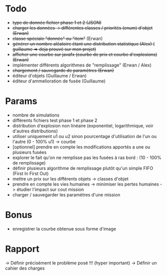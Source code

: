 # Todo

-   ~~type de donnée fichier phase 1 et 2 (JSON)~~
-   ~~charger les données -> différentes classes / priorités (enum) d'objet (Erwan)~~
-   ~~classe spéciale "donnée" ou "item"~~ (Erwan)
-   ~~générer un nombre aléatoire étant une distribution statistique (Alex) ( guillaume => deja prouvé sur mon projet)~~
-   ~~afficher une courbe sur javafx (courbe de prix et courbe d'explosions) (Erwan)~~
-   implémenter différents algorithmes de "remplissage" (Erwan / Alex)
-   ~~chargement / sauvegarde de paramètres (Erwan)~~
-   éditeur d'objets (Guillaume / Erwan)
-   éditeur d'ammelioration de fusée (Guillaume) 

# Params

-   nombre de simulations
-   différents fichiers test phase 1 et phase 2
-   distribution d'explosion non linéaire (exponentiel, logarithmique, voir d'autres distributions)
-   utiliser uniquement u1 ou u2 sinon pourcentage d'utilisation de l'un ou l'autre (0 - 100% u1) -> courbe
-   [optionnel] prendre en compte les modifications apportés a une ou plusieurs fusées 
-   explorer le fait qu'on ne remplisse pas les fusées à ras bord : (10 - 100% de remplissage)
-   définir plusieurs algorithme de remplissage plutôt qu'un simple FIFO (First In First Out)
-   mettre un prix sur les différents objets -> classes d'objet
-   prendre en compte les vies humaines -> minimiser les pertes humaines -> étudier l'impact sur cout mission
-   charger / sauvegarder les paramètres d'une mission

# Bonus

-   enregistrer la courbe obtenue sous forme d'image


# Rapport

-> Définir précisément le problème posé !!! (hyper important)
-> Définir un cahier des charges